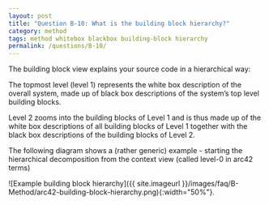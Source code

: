 ```yaml
---
layout: post
title: "Question B-10: What is the building block hierarchy?"
category: method
tags: method whitebox blackbox building-block hierarchy
permalink: /questions/B-10/
---
```


The building block view explains your source code in a hierarchical way:

The topmost level (level 1) represents the white box description of the overall
system, made up of black box descriptions of the system’s top level building blocks.

Level 2 zooms into the building blocks of Level 1 and is thus made up of the white box descriptions of all building blocks of Level 1 together with the black box descriptions of the building blocks of Level 2.

The following diagram shows a (rather generic) example - starting the hierarchical
decomposition from the context view (called level-0 in arc42 terms)

![Example building block hierarchy]({{ site.imageurl }}/images/faq/B-Method/arc42-building-block-hierarchy.png){:width="50%"}.
